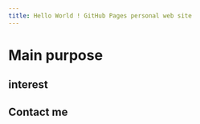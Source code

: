 ```yaml
---
title: Hello World ! GitHub Pages personal web site 
---
```


# Main purpose 
## interest
## Contact me 
